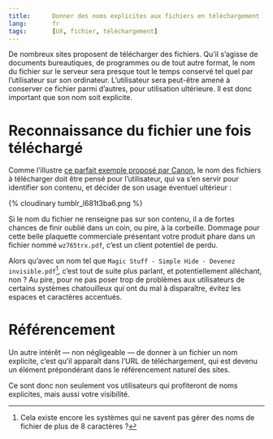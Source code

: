 ```yaml
---
title:      Donner des noms explicites aux fichiers en téléchargement
lang:       fr
tags:       [UX, fichier, téléchargement]
---
```


De nombreux sites proposent de télécharger des fichiers. Qu’il s’agisse de documents bureautiques, de programmes ou de tout autre format, le nom du fichier sur le serveur sera presque tout le temps conservé tel quel par l’utilisateur sur son ordinateur. L’utilisateur sera peut-être amené à conserver ce fichier parmi d’autres, pour utilisation ultérieure. Il est donc important que son nom soit explicite.

# Reconnaissance du fichier une fois téléchargé

Comme l’illustre [ce parfait exemple proposé par Canon](/2011/03/des-noms-de-fichiers-a-telecharger-denues-de-sens-sur-software-canon-europe-com.html), le nom des fichiers à télécharger doit être pensé pour l’utilisateur, qui va s’en servir pour identifier son contenu, et décider de son usage éventuel ultérieur :

{% cloudinary tumblr_l681t3ba6.png %}

Si le nom du fichier ne renseigne pas sur son contenu, il a de fortes chances de finir oublié dans un coin, ou pire, à la corbeille. Dommage pour cette belle plaquette commerciale présentant votre produit phare dans un fichier nommé `wz765trx.pdf`, c’est un client potentiel de perdu.

Alors qu’avec un nom tel que `Magic Stuff - Simple Hide - Devenez invisible.pdf`[^1], c’est tout de suite plus parlant, et potentiellement alléchant, non ? Au pire, pour ne pas poser trop de problèmes aux utilisateurs de certains systèmes chatouilleux qui ont du mal à disparaître, évitez les espaces et caractères accentués.

# Référencement

Un autre intérêt — non négligeable — de donner à un fichier un nom explicite, c’est qu’il apparaît dans l’URL de téléchargement, qui est devenu un élément prépondérant dans le référencement naturel des sites.

Ce sont donc non seulement vos utilisateurs qui profiteront de noms explicites, mais aussi votre visibilité.

[^1]: Cela existe encore les systèmes qui ne savent pas gérer des noms de fichier de plus de 8 caractères ?
